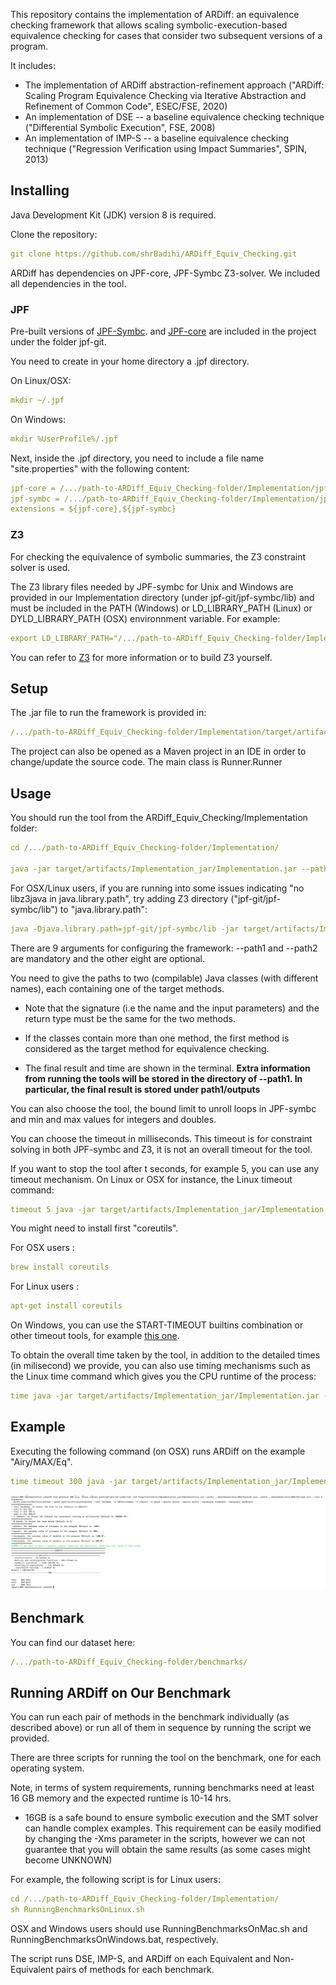 This repository contains the implementation of ARDiff: an equivalence checking framework that allows scaling symbolic-execution-based equivalence checking for cases that consider two subsequent versions of a program. 

It includes:
* The implementation of ARDiff abstraction-refinement approach ("ARDiff: Scaling Program Equivalence Checking via Iterative Abstraction and Refinement of Common Code", ESEC/FSE, 2020)
* An implementation of DSE -- a baseline equivalence checking technique ("Differential Symbolic Execution", FSE, 2008)
* An implementation of IMP-S -- a baseline equivalence checking technique ("Regression Verification using Impact Summaries", SPIN, 2013)

## Installing
Java Development Kit (JDK) version 8 is required.

Clone the repository:
````yaml
git clone https://github.com/shrBadihi/ARDiff_Equiv_Checking.git
````

ARDiff has dependencies on JPF-core, JPF-Symbc Z3-solver. We included all dependencies in the tool. 

### JPF
Pre-built versions of [JPF-Symbc](https://github.com/SymbolicPathFinder/jpf-symbc). and [JPF-core](https://https://github.com/javapathfinder/jpf-core) are included in the project under the folder jpf-git.

You need to create in your home directory a .jpf directory.

On Linux/OSX:

````yaml
mkdir ~/.jpf
````

On Windows:
````yaml
mkdir %UserProfile%/.jpf
````

Next, inside the .jpf directory, you need to include a file name "site.properties" with the following content:

````yaml
jpf-core = /.../path-to-ARDiff_Equiv_Checking-folder/Implementation/jpf-git/jpf-core
jpf-symbc = /.../path-to-ARDiff_Equiv_Checking-folder/Implementation/jpf-git/jpf-symbc
extensions = ${jpf-core},${jpf-symbc}
````

### Z3
For checking the equivalence of symbolic summaries, the Z3 constraint solver is used. 

The Z3 library files needed by JPF-symbc for Unix and Windows are provided in our Implementation directory (under jpf-git/jpf-symbc/lib) and must be included in the PATH (Windows) or LD_LIBRARY_PATH (Linux) or DYLD_LIBRARY_PATH (OSX) environnment variable. For example:

````yaml
export LD_LIBRARY_PATH="/.../path-to-ARDiff_Equiv_Checking-folder/Implementation/jpf-git/jpf-symbc/lib"
````

You can refer to [Z3](https://github.com/Z3Prover/z3) for more information or to build Z3 yourself.

## Setup

The .jar file to run the framework is provided in:
```yaml
/.../path-to-ARDiff_Equiv_Checking-folder/Implementation/target/artifacts/Implementation_jar/Implementation.jar
```

The project can also be opened as a Maven project in an IDE in order to change/update the source code. The main class is Runner.Runner

## Usage
You should run the tool from the ARDiff_Equiv_Checking/Implementation folder:
```yaml
cd /.../path-to-ARDiff_Equiv_Checking-folder/Implementation/

java -jar target/artifacts/Implementation_jar/Implementation.jar --path1 path/to/the/first/method --path2 path/to/the/second/method --tool ToolName --t timeout --bound LoopBoundLimit --minint Integer --maxint Integer --mindouble Double --maxdouble Double
```
For OSX/Linux users, if you are running into some issues indicating "no libz3java in java.library.path", 
try adding Z3 directory ("jpf-git/jpf-symbc/lib") to "java.library.path":

```yaml
java -Djava.library.path=jpf-git/jpf-symbc/lib -jar target/artifacts/Implementation_jar/Implementation.jar --path1 path/to/the/first/method --path2 path/to/the/second/method --tool ToolName --t timeout --bound LoopBoundLimit --minint Integer --maxint Integer --mindouble Double --maxdouble Double
```

There are 9 arguments for configuring the framework: --path1 and --path2 are mandatory and the other eight are optional. 

You need to give the paths to two (compilable) Java classes (with different names), each containing one of the target methods.

- Note that the signature (i.e the name and the input parameters) and the return type must be the same for the two methods.

- If the classes contain more than one method, the first method is considered as the target method for equivalence checking. 

- The final result and time are shown in the terminal. **Extra information from running the tools will be stored in the directory of --path1. In particular, the final result is stored under path1/outputs**

You can also choose the tool, the bound limit to unroll loops in JPF-symbc and min and max values for integers and doubles. 

You can choose the timeout in milliseconds. This timeout is for constraint solving in both JPF-symbc and Z3, it is not an overall timeout for the tool. 

If you want to stop the tool after t seconds, for example 5, you can use any timeout mechanism.
On Linux or OSX for instance, the Linux timeout command:  

```yaml
timeout 5 java -jar target/artifacts/Implementation_jar/Implementation.jar --path1 path/to/the/first/method --path2 path/to/the/second/method --tool ToolName  --t timeout --bound LoopBoundLimit --minint Integer --maxint Integer --mindouble Double --maxdouble Double
```
You might need to install first "coreutils". 

For  OSX users :
```yaml
brew install coreutils
```

For  Linux users :
```yaml
apt-get install coreutils
```

On Windows, you can use the  START-TIMEOUT builtins combination or other timeout tools, for example [this one](https://github.com/pshved/timeout).


To obtain the overall time taken by the tool, in addition to the detailed times (in milisecond) we provide, you can also use timing mechanisms such as the Linux time command which gives you the CPU runtime of the process:
```yaml
time java -jar target/artifacts/Implementation_jar/Implementation.jar --path1 path/to/the/first/method --path2 path/to/the/second/method --tool ToolName  --t timeout --bound LoopBoundLimit --minint Integer --maxint Integer --mindouble Double --maxdouble Double
```

## Example
Executing the following command (on OSX) runs ARDiff on the example "Airy/MAX/Eq". 
```yaml
time timeout 300 java -jar target/artifacts/Implementation_jar/Implementation.jar --path1 ../benchmarks/Airy/MAX/Eq/oldV.java --path2 ../benchmarks/Airy/MAX/Eq/newV.java --tool A 
```
![](/img/eg.png)

## Benchmark 
You can find our dataset here:
```yaml
/.../path-to-ARDiff_Equiv_Checking-folder/benchmarks/
```
## Running ARDiff on Our Benchmark
You can run each pair of methods in the benchmark individually (as described above) or run all of them in sequence by running the script we provided.

There are three scripts for running the tool on the benchmark, one for each operating system.

Note, in terms of system requirements, running benchmarks need at least 16 GB memory and the expected runtime is 10-14 hrs. 

- 16GB is a safe bound to ensure symbolic execution and the SMT solver can handle complex examples. This requirement can be easily modified by changing the -Xms parameter in the scripts, however we can not guarantee that you will obtain the same results (as some cases might become UNKNOWN)

For example, the following script is for Linux users:
```yaml
cd /.../path-to-ARDiff_Equiv_Checking-folder/Implementation/
sh RunningBenchmarksOnLinux.sh
```
OSX and Windows users should use RunningBenchmarksOnMac.sh and RunningBenchmarksOnWindows.bat, respectively.

The script runs DSE, IMP-S, and ARDiff on each Equivalent and Non-Equivalent pairs of methods for each benchmark. 